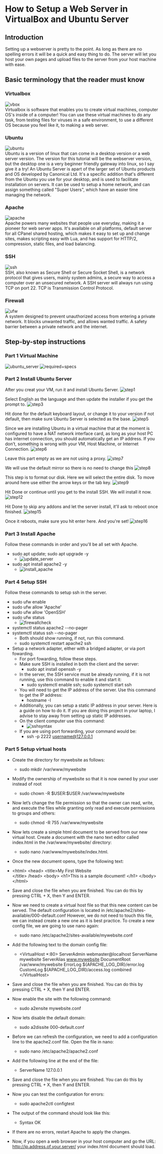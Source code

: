 # How to Setup a Web Server in VirtualBox and Ubuntu Server 

## Introduction
Setting up a webserver is pretty to the point.  As long as there are no spelling errors it will be a quick and easy thing to do.  The server will let you host your own pages and upload files to the server from your host machine with ease.

## Basic terminology that the reader must know

### Virtualbox
![vbox](Virtualbox_logo.png)<br>
Virtualbox is software that enables you to create virtual machines, computer OS's inside of a computer!  You can use these virtual machines to do any task, from testing files for viruses in a safe environment, to use a different OS because you feel like it, to making a web server.

### Ubuntu
![ubuntu](ubuntu_logo.jpg)<br>
Ubuntu is a version of linux that can come in a desktop version or a web server version.  The version for this tutorial will be the webserver version, but the desktop one is a very beginner friendly gateway into linux, so I say give it a try!  An Ubuntu Server is apart of the larger set of Ubuntu products and OS developed by Canonical Ltd.
It's a specific addition that's different from the Ubuntu you use for your desktop, and is used to
facilitate installation on servers. It can be used to setup a home network, and can assign something
called "Super Users", which have an easier time managing the network.

### Apache
![apache](Apache-Logo.png)<br>
Apache powers many websites that people use everyday, making it a pioneer for web server apps. It's available
on all platforms, default server for all CPanel shared hosting, which makes it easy to set up and
change sites, makes scripting easy with Lua, and has support for HTTP/2, compression, static files,
and load balancing.

### SSH
![ssh](ssh.png)<br>
SSH, also known as Secure Shell or Secure Socket Shell, is a network protocol that gives users, mainly
system admins, a secure way to access a computer over an unsecured network. A SSH server will
always run using TCP on port 22. TCP is Transmission Control Protocol.

### Firewall
![ufw](ufw.jpeg)<br>
A system designed to prevent unauthorized access from entering a private network. It blocks
unwanted traffic, and allows wanted traffic. A safety barrier between a private network and the
internet.

## Step-by-step instructions
### Part 1 Virtual Machine
![ubuntu_server](Vbox_Ubuntu_Server.png)
![required+specs](min_required.png)
### Part 2 Install Ubuntu Server
After you creat your VM, run it and install Ubuntu Server.
![step1](step1-grub.png)

Select English as the language and then update the installer if you get the prompt to.
![step3](step-3-update-installer.png)

Hit done for the default keyboard layout, or change it to your version if not default, then make sure Ubuntu Server is selected as the base.
![step5](Step-5-install-type.png)

Since we are installing Ubuntu in a virtual machine that at the moment is configured to have a NAT network interface card, as long as your host PC has internet connection, you should automatically get an IP address. If you don’t, something is wrong with your VM, Host Machine, or Internet Connection.
![step6](step-6-ip-address.png)

Leave this part empty as we are not using a proxy.
![step7](step-7-proxy.png)

We will use the default mirror so there is no need to change this
![step8](step-7-proxy.png)

This step is to format our disk. Here we will select the entire disk. To move around here use either the arrow keys or the tab key.
![step9](step-9-disk.png)

Hit Done or continue until you get to the install SSH.  We will install it now.
![step12](step-12-ssh.png)

Hit Done to skip any addons and let the server install, it'll ask to reboot once finished.
![step15](step-15-reboot-now.png)

Once it reboots, make sure you hit enter here.  And you're set!
![step16](step-16-press-enter.png)

### Part 3 Install Apache
Follow these commands in order and you'll be all set with Apache.
* sudo apt update; sudo apt upgrade -y
  * ![update_server](update-ubuntu-server.gif)
* sudo apt install apache2 -y
  * ![install_apache](install-apache.gif)

### Part 4 Setup SSH
Follow these commands to setup ssh in the server.
* sudo ufw enable
* sudo ufw allow 'Apache'
* sudo ufw allow 'OpenSSH'
* sudo ufw status
  * ![firewallcheck](firewallcheck.gif)
* systemctl status apache2 --no-pager
* systemctl status ssh --no-pager
  * Both should show running, if not, run this command.
  * sudo systemctl restart apache2 ssh
* Setup a network adapter, either with a bridged adapter, or via port fowarding.
  * For port fowarding, follow these steps.
  * Make sure SSH is installed in both the client and the server:
    * sudo apt install openssh -y
  * In the server, the SSH service must be already running, if it is not running, use this command to enable it and start it:
    * sudo systemctl enable ssh; sudo systemctl start ssh
  * You will need to get the IP address of the server. Use this command to get the IP address: 
    * hostname -I
  * Additionally, you can setup a static IP address in your server. Here is a guide on how to do it. If you are doing this project in your laptop, I advise to stay away from setting up static IP addresses.
  * On the client computer use this command:
    * ![sshsyntax](sshsyntax.png)
  * If you are using port forwarding, your command would be:
    * ssh -p 2222 username@127.0.0.1


### Part 5 Setup virtual hosts
* Create the directory for mywebsite as follows:
  * sudo mkdir /var/www/mywebsite
* Modify the ownership of mywebsite so that it is now owned by your user instead of root
  * sudo chown -R \$USER:\$USER /var/www/mywebsite
* Now let’s change the file permission so that the owner can read, write, and execute the files while granting only read and execute permissions to groups and others:
  * sudo chmod -R 755 /var/www/mywebsite
* Now lets create a simple html document to be served from our new virtual host. Create a document with the nano text editor called index.html in the /var/www/mywebsite/ directory:
  * sudo nano /var/www/mywebsite/index.html.
* Once the new document opens, type the following text:
* \<html>
    \<head>
        \<title>My First Website\
        \</title>
    \/head>
    \<body>
        \<h1>This is a sample document!
        \</h1>
    \</body>
\</html>

* Save and close the file when you are finished. You can do this by pressing CTRL + X, then Y and ENTER.
* Now we need to create a virtual host file so that this new content can be served. The default configuration is located in /etc/apache2/sites-available/000-default.conf However, we do not need to touch this file, we can instead create a new one as it is best practice. To create a new config file, we are going to use nano again:
  * sudo nano /etc/apache2/sites-available/mywebsite.conf
* Add the following text to the domain config file:
  * \<VirtualHost *:80>
    ServerAdmin webmaster@localhost
    ServerName mywebsite
    ServerAlias www.mywebsite
    DocumentRoot /var/www/mywebsite
    ErrorLog \${APACHE_LOG_DIR}/error.log
    CustomLog \${APACHE_LOG_DIR}/access.log combined
\</VirtualHost>
* Save and close the file when you are finished. You can do this by pressing CTRL + X, then Y and ENTER.
* Now enable the site with the following command:
  * sudo a2ensite mywebsite.conf
* Now lets disable the default domain:
  * sudo a2dissite 000-default.conf
* Before we can refresh the configuration, we need to add a configuration line to the apache2.conf file. Open the file in nano:
  * sudo nano /etc/apache2/apache2.conf
* Add the following line at the end of the file:
  * ServerName 127.0.0.1
* Save and close the file when you are finished. You can do this by pressing CTRL + X, then Y and ENTER.
* Now you can test the configuration for errors:
  * sudo apache2ctl configtest
* The output of the command should look like this:
  * Syntax OK
* If there are no errors, restart Apache to apply the changes.
* Now, if you open a web browser in your host computer and go the URL: http://ip.address.of.your.server/ your index.html document should load.